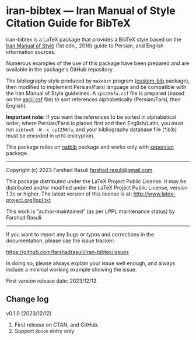 # iran-bibtex — Iran Manual of Style Citation Guide for BibTeX
iran-bibtex is a LaTeX package that provides a BibTeX style based on the [Iran Manual of Style](https://imos.irandoc.ac.ir) (1st edn., 2016) guide to Persian, and English information sources.

Numerous examples of the use of this package have been prepared and are available in the package's GitHub repository.

The bibliography style produced by `makebst` program ([custom-bib](https://ctan.org/pkg/custom-bib) package), then modified to implement Persian/Farsi language and be compatible with the Iran Manual of Style guidelines. A `cp1256fa.csf` file is prepared (based on the [ascii.csf](https://ctan.org/tex-archive/biblio/bibtex/bibtex-x/csf/ascii.csf) file) to sort references alphabetically (Persian/Farsi, then English).

**Important note:** If you want the references to be sorted in alphabetical order, where Persian/Farsi is placed first and then English/Latin, you must run `bibtex8 -W -c cp1256fa`, and your bibliography database file (*.bib) must be encoded in `utf8` encryption.

This package relies on [natbib](https://ctan.org/pkg/natbib) package and works only with [xepersian](https://ctan.org/pkg/xepersian) package.
___

Copyright (c) 2023 Farshad Rasuli <farshad.rasuli@gmail.com>.

This package distributed under the LaTeX Project Public License. It may be distributed and/or modified under the LaTeX Project Public License, version 1.3c or higher. The latest version of this license is at: http://www.latex-project.org/lppl.txt

This work is “author-maintained” (as per LPPL maintenance status)
by Farshad Rasuli.
___

If you want to report any bugs or typos and corrections in the
documentation, please use the issue tracker:

  <https://github.com/farshadrasuli/iran-bibtex/issues>

In doing so, please always explain your issue well enough, and always
include a minimal working example showing the issue.

First version release date: 2023/12/12.


## Change log
v0.1.0 (2023/12/12)
  1. First release on CTAN, and GitHub.
  2. Support `@book` entry only
